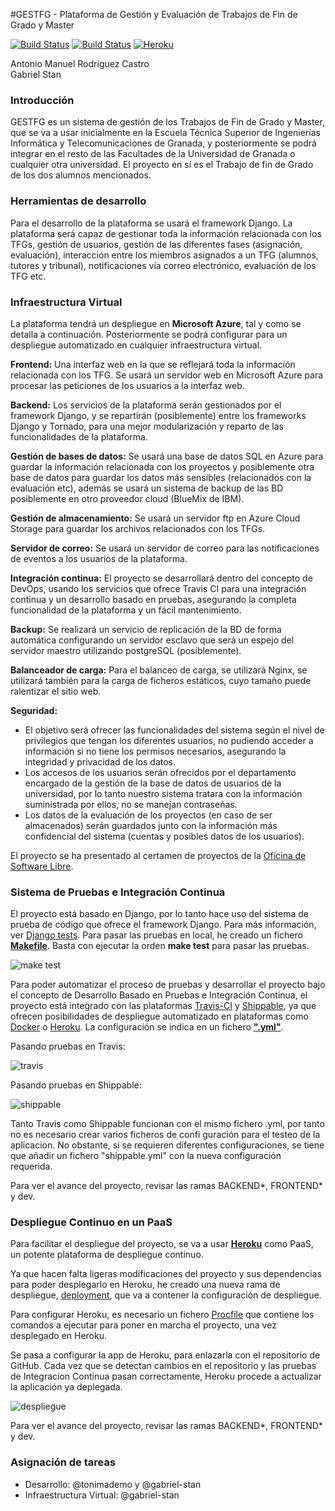 #GESTFG - Plataforma de Gestión y Evaluación de Trabajos de Fin de Grado y Master

[![Build Status](https://travis-ci.org/gabriel-stan/gestion-tfg.svg?branch=master)](https://travis-ci.org/gabriel-stan/gestion-tfg) [![Build Status](https://img.shields.io/shippable/562e58f31895ca44742123f9.svg)](https://app.shippable.com/projects/562e58f31895ca44742123f9) [![Heroku](https://heroku-badge.herokuapp.com/?app=gestfg&style=flat)](http://gestfg.herokuapp.com/)


Antonio Manuel Rodriguez Castro  
Gabriel Stan

### Introducción

GESTFG es un sistema de gestión de los Trabajos de Fin de Grado y Master, que se va a usar inicialmente en la Escuela Técnica Superior de Ingenierías Informática y Telecomunicaciones de Granada, y posteriormente se podrá integrar en el resto de las Facultades de la Universidad de Granada o cualquier otra universidad. El proyecto en sí es el Trabajo de fin de Grado de los dos alumnos mencionados.

### Herramientas de desarrollo

Para el desarrollo de la plataforma se usará el framework Django. La plataforma será capaz de gestionar toda la información relacionada con los TFGs, gestión de usuarios, gestión de las diferentes fases (asignación, evaluación), interacción entre los miembros asignados a un TFG (alumnos, tutores y tribunal), notificaciones vía correo electrónico, evaluación de los TFG etc.

### Infraestructura Virtual

La plataforma tendrá un despliegue en **Microsoft Azure**, tal y como se detalla a continuación. Posteriormente se podrá configurar para un despliegue automatizado en cualquier infraestructura virtual.

**Frontend:** Una interfaz web en la que se reflejará toda la información relacionada con los TFG.  Se usará un servidor web en Microsoft Azure para procesar las peticiones de los usuarios a la interfaz web. 

**Backend:** Los servicios de la plataforma serán gestionados por el framework Django, y se repartirán (posiblemente) entre los frameworks Django y Tornado, para una mejor modularización y reparto de las funcionalidades de la plataforma.

**Gestión de bases de datos:** Se usará una base de datos SQL en Azure para guardar la información relacionada con los proyectos y posiblemente otra base de datos para guardar los datos más sensibles (relacionados con la evaluación etc), además se usará un sistema de backup de las BD posiblemente en otro proveedor cloud (BlueMix de IBM).

**Gestión de almacenamiento:** Se usará un servidor ftp en Azure Cloud Storage para guardar los archivos relacionados con los TFGs.

**Servidor de correo:** Se usará un servidor de correo para las notificaciones de eventos a los usuarios de la plataforma.

**Integración continua:** El proyecto se desarrollará dentro del concepto de DevOps, usando los servicios que ofrece Travis CI para una integración continua y un desarrollo basado en pruebas, asegurando la completa funcionalidad de la plataforma y un fácil mantenimiento.

**Backup:** Se realizará un servicio de replicación de la BD de forma automática configurando un servidor esclavo que será un espejo del servidor maestro utilizando postgreSQL (posiblemente).

**Balanceador de carga:** Para el balanceo de carga, se utilizará Nginx, se utilizará también para la carga de ficheros estáticos, cuyo tamaño puede ralentizar el sitio web.

**Seguridad:** 
- El objetivo será ofrecer las funcionalidades del sistema según el nivel de privilegios que tengan los diferentes usuarios, no pudiendo acceder a información si no tiene los permisos necesarios, asegurando la integridad y privacidad de los datos.  
- Los accesos de los usuarios serán ofrecidos por el departamento encargado de la gestión de la base de datos de usuarios de la universidad, por lo tanto nuestro sistema tratara con la información suministrada por ellos, no se manejan contraseñas.
- Los datos de la evaluación de los proyectos (en caso de ser almacenados) serán guardados junto con la información más confidencial del sistema (cuentas y posibles datos de los usuarios).


El  proyecto se ha presentado al certamen de proyectos de la [Oficina de Software Libre](http://osl.ugr.es/).


### Sistema de Pruebas e Integración Continua

El proyecto está basado en Django, por lo tanto hace uso del sistema de prueba de código que ofrece el framework Django. Para más información, ver [Django tests](https://docs.djangoproject.com/en/1.8/topics/testing/). Para pasar las pruebas en local, he creado un fichero [**Makefile**](https://github.com/gabriel-stan/gestion-tfg/blob/master/Makefile). Basta con ejecutar la orden **make test** para pasar las pruebas.

![make test](https://www.dropbox.com/s/0521o5vf5ijip08/maketest.png?dl=1)

Para poder automatizar el proceso de pruebas y desarrollar el proyecto bajo el concepto de Desarrollo Basado en Pruebas e Integración Continua, el proyecto está integrado con  las plataformas [Travis-CI](https://travis-ci.org/) y [Shippable](https://app.shippable.com/), ya que ofrecen posibilidades de despliegue automatizado en plataformas como [Docker](https://www.docker.com/) o [Heroku](https://www.heroku.com/). La configuración se indica en un fichero [**".yml"**](https://github.com/gabriel-stan/gestion-tfg/blob/master/.travis.yml).

Pasando pruebas en Travis:

![travis](https://www.dropbox.com/s/ocglq7ft3l2oczp/travis.png?dl=1)

Pasando pruebas en Shippable:

![shippable](https://www.dropbox.com/s/mioc1q32qxi9jlt/shippable.png?dl=1)

Tanto Travis como Shippable funcionan con el mismo fichero .yml, por tanto no es necesario crear varios ficheros de confi	guración para el testeo de la aplicacion. No obstante, si se requieren diferentes configuraciones, se tiene que añadir un fichero "shippable.yml" con la nueva configuración requerida. 

Para ver el avance del proyecto, revisar las ramas BACKEND*, FRONTEND* y dev.

### Despliegue Continuo en un PaaS

Para facilitar el despliegue del proyecto, se va a usar [**Heroku**](https://www.heroku.com) como PaaS, un potente plataforma de despliegue continuo.

Ya que hacen falta ligeras modificaciones del proyecto y sus dependencias para poder desplegarlo en Heroku, he creado una nueva rama de despliegue, [deployment](https://github.com/gabriel-stan/gestion-tfg/tree/deployment), que va a contener la configuración de despliegue.

Para configurar Heroku, es necesario un fichero [Procfile](https://github.com/gabriel-stan/gestion-tfg/blob/deployment/Procfile) que contiene los comandos a ejecutar para poner en marcha el proyecto, una vez desplegado en Heroku.

Se pasa a configurar la app de Heroku, para enlazarla con el repositorio de GitHub. Cada vez que se detectan cambios en el repositorio y las pruebas de Integracion Continua pasan correctamente, Heroku procede a actualizar la aplicación ya deplegada.

![despliegue](https://www.dropbox.com/s/zgym6e943gm680g/herokugestfg.png?dl=1)

Para ver el avance del proyecto, revisar las ramas BACKEND*, FRONTEND* y dev.

### Asignación de tareas

- Desarrollo: @tonimademo y @gabriel-stan
- Infraestructura Virtual: @gabriel-stan
